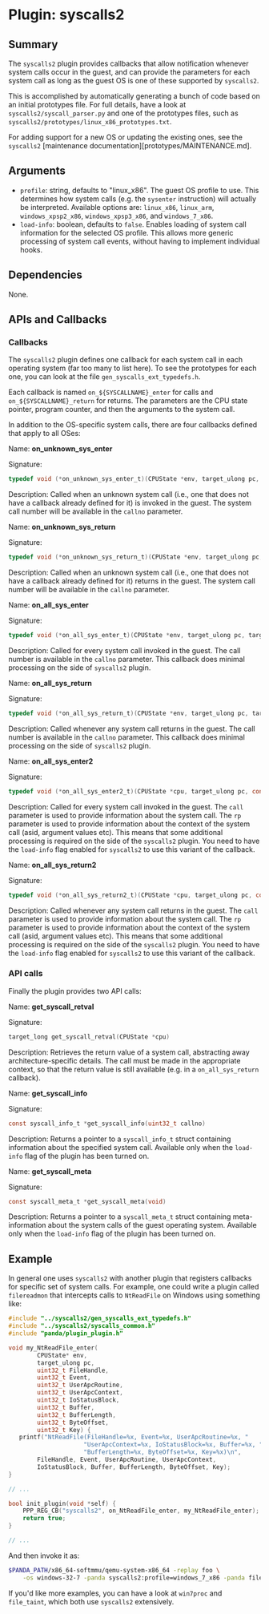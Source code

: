 Plugin: syscalls2
===========

Summary
-------

The `syscalls2` plugin provides callbacks that allow notification whenever system calls occur in the guest, and can provide the parameters for each system call as long as the guest OS is one of these supported by `syscalls2`.

This is accomplished by automatically generating a bunch of code based on an initial prototypes file. For full details, have a look at `syscalls2/syscall_parser.py` and one of the prototypes files, such as `syscalls2/prototypes/linux_x86_prototypes.txt`.

For adding support for a new OS or updating the existing ones, see the `syscalls2` [maintenance documentation][prototypes/MAINTENANCE.md].

Arguments
---------

* `profile`: string, defaults to "linux\_x86". The guest OS profile to use. This determines how system calls (e.g. the `sysenter` instruction) will actually be interpreted. Available options are: `linux_x86`, `linux_arm`, `windows_xpsp2_x86`, `windows_xpsp3_x86`, and `windows_7_x86`.
* `load-info`: boolean, defaults to `false`. Enables loading of system call information for the selected OS profile. This allows more generic processing of system call events, without having to implement individual hooks.

Dependencies
------------

None.

APIs and Callbacks
------------------

### Callbacks
The `syscalls2` plugin defines one callback for each system call in each operating system (far too many to list here). To see the prototypes for each one, you can look at the file `gen_syscalls_ext_typedefs.h`.

Each callback is named `on_${SYSCALLNAME}_enter` for calls and `on_${SYSCALLNAME}_return` for returns. The parameters are the CPU state pointer, program counter, and then the arguments to the system call.

In addition to the OS-specific system calls, there are four callbacks defined that apply to all OSes:

Name: **on_unknown_sys_enter**

Signature:

```C
typedef void (*on_unknown_sys_enter_t)(CPUState *env, target_ulong pc, target_ulong callno)
```

Description: Called when an unknown system call (i.e., one that does not have a callback already defined for it) is invoked in the guest. The system call number will be available in the `callno` parameter.

Name: **on_unknown_sys_return**

Signature:

```C
typedef void (*on_unknown_sys_return_t)(CPUState *env, target_ulong pc, target_ulong callno)
```

Description: Called when an unknown system call (i.e., one that does not have a callback already defined for it) returns in the guest. The system call number will be available in the `callno` parameter.

Name: **on_all_sys_enter**

Signature:

```C
typedef void (*on_all_sys_enter_t)(CPUState *env, target_ulong pc, target_ulong callno)
```

Description: Called for every system call invoked in the guest. The call number is available in the `callno` parameter. This callback does minimal processing on the side of `syscalls2` plugin.

Name: **on_all_sys_return**

Signature:

```C
typedef void (*on_all_sys_return_t)(CPUState *env, target_ulong pc, target_ulong callno)
```

Description: Called whenever any system call returns in the guest. The call number is available in the `callno` parameter. This callback does minimal processing on the side of `syscalls2` plugin.

Name: **on_all_sys_enter2**

Signature:

```C
typedef void (*on_all_sys_enter2_t)(CPUState *cpu, target_ulong pc, const syscall_info_t *call, const syscall_ctx_t *rp)
```

Description: Called for every system call invoked in the guest. The `call` parameter is used to provide information about the system call. The `rp` parameter is used to provide information about the context of the system call (asid, argument values etc). This means that some additional processing is required on the side of the `syscalls2` plugin. You need to have the `load-info` flag enabled for `syscalls2` to use this variant of the callback.

Name: **on_all_sys_return2**

Signature:

```C
typedef void (*on_all_sys_return2_t)(CPUState *cpu, target_ulong pc, const syscall_info_t *call, const syscall_ctx_t *rp)
```

Description: Called whenever any system call returns in the guest. The `call` parameter is used to provide information about the system call. The `rp` parameter is used to provide information about the context of the system call (asid, argument values etc). This means that some additional processing is required on the side of the `syscalls2` plugin. You need to have the `load-info` flag enabled for `syscalls2` to use this variant of the callback.


### API calls
Finally the plugin provides two API calls:

Name: **get_syscall_retval**

Signature:

```C
target_long get_syscall_retval(CPUState *cpu)
```

Description: Retrieves the return value of a system call, abstracting away architecture-specific details. The call must be made in the appropriate context, so that the return value is still available (e.g. in a `on_all_sys_return` callback).

Name: **get_syscall_info**

Signature:

```C
const syscall_info_t *get_syscall_info(uint32_t callno)
```

Description: Returns a pointer to a `syscall_info_t` struct containing information about the specified system call. Available only when the `load-info` flag of the plugin has been turned on.

Name: **get_syscall_meta**

Signature:

```C
const syscall_meta_t *get_syscall_meta(void)
```

Description: Returns a pointer to a `syscall_meta_t` struct containing meta-information about the system calls of the guest operating system. Available only when the `load-info` flag of the plugin has been turned on.



Example
-------

In general one uses `syscalls2` with another plugin that registers callbacks for specific set of system calls. For example, one could write a plugin called `filereadmon` that intercepts calls to `NtReadFile` on Windows using something like:

```C
#include "../syscalls2/gen_syscalls_ext_typedefs.h"
#include "../syscalls2/syscalls_common.h"
#include "panda/plugin_plugin.h"

void my_NtReadFile_enter(
        CPUState* env,
        target_ulong pc,
        uint32_t FileHandle,
        uint32_t Event,
        uint32_t UserApcRoutine,
        uint32_t UserApcContext,
        uint32_t IoStatusBlock,
        uint32_t Buffer,
        uint32_t BufferLength,
        uint32_t ByteOffset,
        uint32_t Key) {
   printf("NtReadFile(FileHandle=%x, Event=%x, UserApcRoutine=%x, "
                     "UserApcContext=%x, IoStatusBlock=%x, Buffer=%x, "
                     "BufferLength=%x, ByteOffset=%x, Key=%x)\n",
        FileHandle, Event, UserApcRoutine, UserApcContext,
        IoStatusBlock, Buffer, BufferLength, ByteOffset, Key);
}

// ...

bool init_plugin(void *self) {
    PPP_REG_CB("syscalls2", on_NtReadFile_enter, my_NtReadFile_enter);
    return true;
}

// ...

```

And then invoke it as:

```sh
$PANDA_PATH/x86_64-softmmu/qemu-system-x86_64 -replay foo \
    -os windows-32-7 -panda syscalls2:profile=windows_7_x86 -panda filereadmon
```

If you'd like more examples, you can have a look at `win7proc` and `file_taint`, which both use `syscalls2` extensively.
